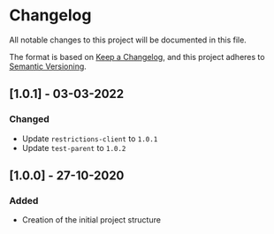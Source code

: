 # Changelog
All notable changes to this project will be documented in this file.

The format is based on [Keep a Changelog](https://keepachangelog.com/en/1.0.0/),
and this project adheres to [Semantic Versioning](https://semver.org/spec/v2.0.0.html).

## [1.0.1] - 03-03-2022

### Changed
- Update `restrictions-client` to `1.0.1`
- Update `test-parent` to `1.0.2`

## [1.0.0] - 27-10-2020

### Added
- Creation of the initial project structure